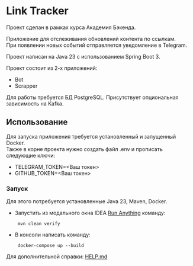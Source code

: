 
# Link Tracker

Проект сделан в рамках курса Академия Бэкенда.

Приложение для отслеживания обновлений контента по ссылкам.  
При появлении новых событий отправляется уведомление в Telegram.

Проект написан на Java 23 с использованием Spring Boot 3.

Проект состоит из 2-х приложений:
- Bot
- Scrapper

Для работы требуется БД PostgreSQL. Присутствует опциональная зависимость на Kafka.

## Использование

Для запуска приложения требуется установленный и запущенный Docker.  
Также в корне проекта нужно создать файл .env и прописать следующие ключи:
- TELEGRAM_TOKEN=<Ваш токен>
- GITHUB_TOKEN=<Ваш токен>


     
### Запуск
   Для этого потребуется установленные Java 23, Maven, Docker.
   - Запустить из модального окна IDEA [Run Anything](https://www.jetbrains.com/help/idea/running-anything.html) команду:

          mvn clean verify
     
   - В консоли написать команду:

          docker-compose up --build
     

Для дополнительной справки: [HELP.md](./HELP.md)
